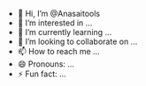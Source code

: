 - 👋 Hi, I’m @Anasaitools
- 👀 I’m interested in ...
- 🌱 I’m currently learning ...
- 💞️ I’m looking to collaborate on ...
- 📫 How to reach me ...
- 😄 Pronouns: ...
- ⚡ Fun fact: ...

<!---
Anasaitools/Anasaitools is a ✨ special ✨ repository because its `README.md` (this file) appears on your GitHub profile.
You can click the Preview link to take a look at your changes.
--->
